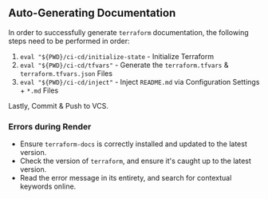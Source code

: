 [//]: # ([Static] | configuration/documentation/footer.md)

## Auto-Generating Documentation ##

In order to successfully generate `terraform` documentation, the following steps need to be
performed in order:

1. `eval "${PWD}/ci-cd/initialize-state` - Initialize Terraform
2. `eval "${PWD}/ci-cd/tfvars"` - Generate the `terraform.tfvars` & `terraform.tfvars.json` Files
3. `eval "${PWD}/ci-cd/inject"` - Inject `README.md` via Configuration Settings + `*.md` Files 

Lastly, Commit & Push to VCS.

### Errors during Render ###

- Ensure `terraform-docs` is correctly installed and updated to the latest version.
- Check the version of `terraform`, and ensure it's caught up to the latest version.
- Read the error message in its entirety, and search for contextual keywords online.
